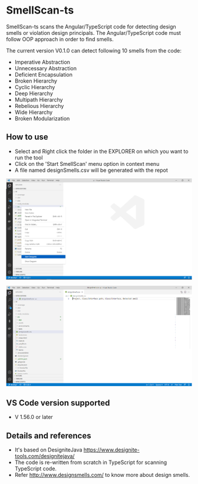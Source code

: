 # SmellScan-ts

SmellScan-ts scans the Angular/TypeScript code for detecting design smells or violation design principals. The Angular/TypeScript code must follow OOP approach in order to find smells.

The current version V0.1.0 can detect following 10 smells from the code:
- Imperative Abstraction
- Unnecessary Abstraction
- Deficient Encapsulation
- Broken Hierarchy
- Cyclic Hierarchy
- Deep Hierarchy
- Multipath Hierarchy
- Rebelious Hierarchy
- Wide Hierarchy
- Broken Modularization

## How to use

- Select and Right click the folder in the EXPLORER on which you want to run the tool
- Click on the 'Start SmellScan' menu option in context menu
- A file named designSmells.csv will be generated with the repot

![Open context menu](./assets/screen_1.png)

![Select Start SmellScan](./assets/screen_2.png)

## VS Code version supported
- V 1.56.0 or later

## Details and references
- It's based on DesigniteJava https://www.designite-tools.com/designitejava/
- The code is re-written from scratch in TypeScript for scanning TypeScript code.
- Refer http://www.designsmells.com/ to know more about design smells.